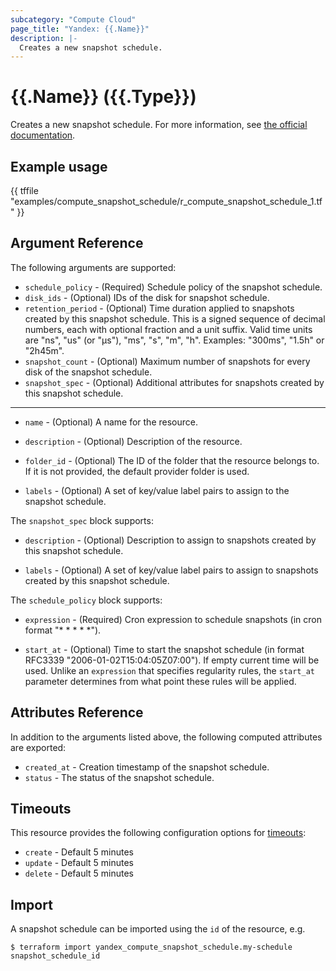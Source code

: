 ```yaml
---
subcategory: "Compute Cloud"
page_title: "Yandex: {{.Name}}"
description: |-
  Creates a new snapshot schedule.
---
```


# {{.Name}} ({{.Type}})

Creates a new snapshot schedule. For more information, see [the official documentation](https://yandex.cloud/docs/compute/concepts/snapshot-schedule).

## Example usage

{{ tffile "examples/compute_snapshot_schedule/r_compute_snapshot_schedule_1.tf" }}

## Argument Reference

The following arguments are supported:

* `schedule_policy` - (Required) Schedule policy of the snapshot schedule.
* `disk_ids` - (Optional) IDs of the disk for snapshot schedule.
* `retention_period` - (Optional) Time duration applied to snapshots created by this snapshot schedule. This is a signed sequence of decimal numbers, each with optional fraction and a unit suffix. Valid time units are "ns", "us" (or "µs"), "ms", "s", "m", "h". Examples: "300ms", "1.5h" or "2h45m".
* `snapshot_count` - (Optional) Maximum number of snapshots for every disk of the snapshot schedule.
* `snapshot_spec` - (Optional) Additional attributes for snapshots created by this snapshot schedule.

---

* `name` - (Optional) A name for the resource.

* `description` - (Optional) Description of the resource.

* `folder_id` - (Optional) The ID of the folder that the resource belongs to. If it is not provided, the default provider folder is used.

* `labels` - (Optional) A set of key/value label pairs to assign to the snapshot schedule.

The `snapshot_spec` block supports:

* `description` - (Optional) Description to assign to snapshots created by this snapshot schedule.

* `labels` - (Optional) A set of key/value label pairs to assign to snapshots created by this snapshot schedule.

The `schedule_policy` block supports:

* `expression` - (Required) Cron expression to schedule snapshots (in cron format "* * * * *").

* `start_at` - (Optional) Time to start the snapshot schedule (in format RFC3339 "2006-01-02T15:04:05Z07:00"). If empty current time will be used. Unlike an `expression` that specifies regularity rules, the `start_at` parameter determines from what point these rules will be applied.

## Attributes Reference

In addition to the arguments listed above, the following computed attributes are exported:

* `created_at` - Creation timestamp of the snapshot schedule.
* `status` - The status of the snapshot schedule.

## Timeouts

This resource provides the following configuration options for [timeouts](https://www.terraform.io/docs/language/resources/syntax.html#operation-timeouts):

- `create` - Default 5 minutes
- `update` - Default 5 minutes
- `delete` - Default 5 minutes

## Import

A snapshot schedule can be imported using the `id` of the resource, e.g.

```
$ terraform import yandex_compute_snapshot_schedule.my-schedule snapshot_schedule_id
```
